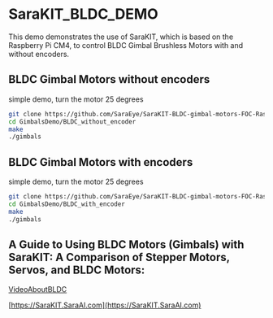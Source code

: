 # SaraKIT_BLDC_DEMO

This demo demonstrates the use of SaraKIT, which is based on the Raspberry Pi CM4, to control BLDC Gimbal Brushless Motors with and without encoders.

## BLDC Gimbal Motors without encoders

simple demo, turn the motor 25 degrees

```bash
git clone https://github.com/SaraEye/SaraKIT-BLDC-gimbal-motors-FOC-Raspberry-Pi-64bit GimbalsDemo
cd GimbalsDemo/BLDC_without_encoder
make
./gimbals
```

## BLDC Gimbal Motors with encoders

simple demo, turn the motor 25 degrees

```bash
git clone https://github.com/SaraEye/SaraKIT-BLDC-gimbal-motors-FOC-Raspberry-Pi-64bit GimbalsDemo
cd GimbalsDemo/BLDC_with_encoder
make
./gimbals
```

## A Guide to Using BLDC Motors (Gimbals) with SaraKIT: A Comparison of Stepper Motors, Servos, and BLDC Motors:

[VideoAboutBLDC](https://youtu.be/Nwvnoo5efzE)


[https://SaraKIT.SaraAI.com](https://SaraKIT.SaraAI.com)


